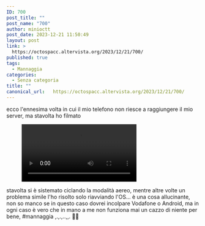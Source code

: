 ```yaml
---
ID: 700
post_title: ""
post_name: "700"
author: minioctt
post_date: 2023-12-21 11:50:49
layout: post
link: >
  https://octospacc.altervista.org/2023/12/21/700/
published: true
tags:
  - Mannaggia
categories:
  - Senza categoria
title: ""
canonical_url:   https://octospacc.altervista.org/2023/12/21/700/
---
```

<!-- wp:paragraph -->
<p>ecco l'ennesima volta in cui il mio telefono non riesce a raggiungere il mio server, ma stavolta ho filmato</p>
<!-- /wp:paragraph -->

<!-- wp:paragraph -->
<p></p>
<!-- /wp:paragraph -->

<!-- wp:video {"id":699} -->
<figure class="wp-block-video"><video controls src="{{site.cdnurl}}/assets/uploads/2023/12/screen-20231221-114330.mp4"></video></figure>
<!-- /wp:video -->

<!-- wp:paragraph -->
<p></p>
<!-- /wp:paragraph -->

<!-- wp:paragraph -->
<p>stavolta si è sistemato ciclando la modalità aereo, mentre altre volte un problema simile l'ho risolto solo riavviando l'OS... è una cosa allucinante, non so manco se in questo caso dovrei incolpare Vodafone o Android, ma in ogni caso è vero che in mano a me non funziona mai un cazzo di niente per bene, #mannaggia ,.,.,..,,. 😵‍💫</p>
<!-- /wp:paragraph -->